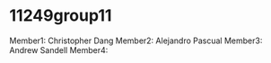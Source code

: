 # 11249group11

Member1: Christopher Dang
Member2: Alejandro Pascual
Member3: Andrew Sandell
Member4: 